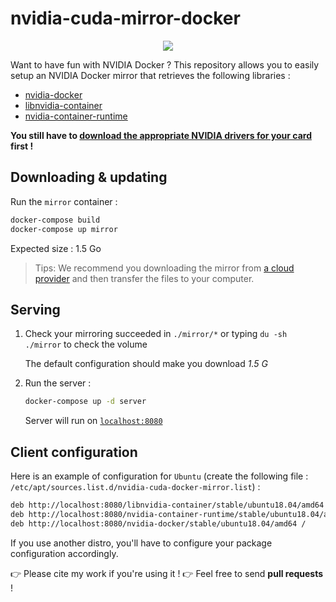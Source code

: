 # nvidia-cuda-mirror-docker

<p align="center">
    <a href="https://travis-ci.com/github/flavienbwk/nvidia-cuda-mirror-docker" target="_blank">
        <img src="https://travis-ci.com/flavienbwk/nvidia-cuda-mirror-docker.svg?branch=main&status=passed"/>
    </a>
</p>

Want to have fun with NVIDIA Docker ? This repository allows you to easily setup an NVIDIA Docker mirror that retrieves the following libraries :

- [nvidia-docker](https://github.com/NVIDIA/nvidia-docker)
- [libnvidia-container](https://github.com/NVIDIA/libnvidia-container)
- [nvidia-container-runtime](https://github.com/NVIDIA/nvidia-container-runtime)

**You still have to [download the appropriate NVIDIA drivers for your card](https://www.nvidia.com/Download/index.aspx) first !**

## Downloading & updating

Run the `mirror` container :

```bash
docker-compose build
docker-compose up mirror
```

Expected size : 1.5 Go

> Tips: We recommend you downloading the mirror from [a cloud provider](https://www.scaleway.com/en/) and then transfer the files to your computer.

## Serving

1. Check your mirroring succeeded in `./mirror/*` or typing `du -sh ./mirror` to check the volume

    The default configuration should make you download _1.5 G_

2. Run the server :

    ```bash
    docker-compose up -d server
    ```

    Server will run on [`localhost:8080`](http://localhost:8080)  

## Client configuration

Here is an example of configuration for `Ubuntu` (create the following file : `/etc/apt/sources.list.d/nvidia-cuda-docker-mirror.list`) :

```bash
deb http://localhost:8080/libnvidia-container/stable/ubuntu18.04/amd64 /
deb http://localhost:8080/nvidia-container-runtime/stable/ubuntu18.04/amd64 /
deb http://localhost:8080/nvidia-docker/stable/ubuntu18.04/amd64 /
```

If you use another distro, you'll have to configure your package configuration accordingly.

:point_right: Please cite my work if you're using it !
:point_right: Feel free to send **pull requests** !
